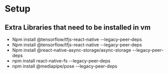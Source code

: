 # Setup

## Extra Libraries that need to be installed in vm

- Npm install @tensorflow/tfjs-react-native --legacy-peer-deps
- Npm install @tensorflow/tfjs-react-native --legacy-peer-deps
- Npm install @react-native-async-storage/async-storage --legacy-peer-deps
- npm install react-native-fs --legacy-peer-deps
- npm install @mediapipe/pose --legacy-peer-deps

